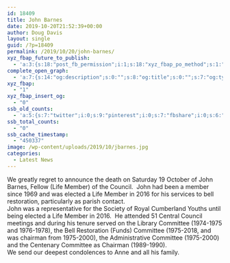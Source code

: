 ```yaml
---
id: 18409
title: John Barnes
date: 2019-10-20T21:52:39+00:00
author: Doug Davis
layout: single
guid: /?p=18409
permalink: /2019/10/20/john-barnes/
xyz_fbap_future_to_publish:
  - 'a:3:{s:18:"post_fb_permission";i:1;s:18:"xyz_fbap_po_method";s:1:"2";s:16:"xyz_fbap_message";s:62:"News item added to the CCCBR website: {POST_TITLE} {PERMALINK}";}'
complete_open_graph:
  - 'a:7:{s:14:"og:description";s:0:"";s:8:"og:title";s:0:"";s:7:"og:type";s:0:"";s:12:"twitter:card";s:7:"summary";s:15:"twitter:creator";s:0:"";s:19:"twitter:description";s:0:"";s:8:"og:image";s:5:"18413";}'
xyz_fbap:
  - "1"
xyz_fbap_insert_og:
  - "0"
ssb_old_counts:
  - 'a:5:{s:7:"twitter";i:0;s:9:"pinterest";i:0;s:7:"fbshare";i:0;s:6:"reddit";i:0;s:6:"tumblr";N;}'
ssb_total_counts:
  - "0"
ssb_cache_timestamp:
  - "450337"
image: /wp-content/uploads/2019/10/jbarnes.jpg
categories:
  - Latest News
---
```

<div class="plain">
  <div class="plain_line">
    We greatly regret to announce the death on Saturday 19 October of John Barnes, Fellow (Life Member) of the Council.  John had been a member since 1969 and was elected a Life Member in 2016 for his services to bell restoration, particularly as parish contact.
  </div>
</div>

<div>
</div>

<div>
  John was a representative for the Society of Royal Cumberland Youths until being elected a Life Member in 2016.  He attended 51 Central Council meetings and during his tenure served on the Library Committee (1974-1975 and 1976-1978), the Bell Restoration (Funds) Committee (1975-2018, and was chairman from 1975-2000), the Administrative Committee (1975-2000) and the Centenary Committee as Chairman (1989-1990).
</div>

<div class="plain">
  <div class="plain_line">
  </div>
  
  <div class="plain_line">
    We send our deepest condolences to Anne and all his family.
  </div>
</div>

